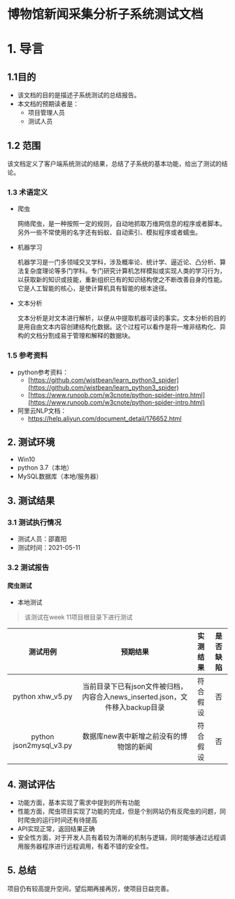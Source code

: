 # 博物馆新闻采集分析子系统测试文档

# 1. 导言

## 1.1目的

- 该文档的目的是描述子系统测试的总结报告。
- 本文档的预期读者是：
    - 项目管理人员
    - 测试人员

## 1.2 范围

该文档定义了客户端系统测试的结果，总结了子系统的基本功能，给出了测试的结论。

### 1.3 术语定义

- 爬虫
	
	网络爬虫，是一种按照一定的规则，自动地抓取万维网信息的程序或者脚本。另外一些不常使用的名字还有蚂蚁、自动索引、模拟程序或者蠕虫。


- 机器学习
	
	机器学习是一门多领域交叉学科，涉及概率论、统计学、逼近论、凸分析、算法复杂度理论等多门学科。专门研究计算机怎样模拟或实现人类的学习行为，以获取新的知识或技能，重新组织已有的知识结构使之不断改善自身的性能。
	它是人工智能的核心，是使计算机具有智能的根本途径。

- 文本分析
	
	文本分析是对文本进行解析，以便从中提取机器可读的事实。文本分析的目的是用自由文本内容创建结构化数据。这个过程可以看作是将一堆非结构化、异构的文档分割成易于管理和解释的数据块。

### 1.5 参考资料

- python参考资料：
	- [https://github.com/wistbean/learn_python3_spider](https://github.com/wistbean/learn_python3_spider)
	- [https://www.runoob.com/w3cnote/python-spider-intro.html](https://www.runoob.com/w3cnote/python-spider-intro.html)
- 阿里云NLP文档：
    - https://help.aliyun.com/document_detail/176652.html

## 2. 测试环境

- Win10
- python 3.7（本地）
- MySQL数据库（本地/服务器）

## 3. 测试结果

### 3.1 测试执行情况

- 测试人员：邵嘉阳
- 测试时间：2021-05-11

### 3.2 测试报告

#### 爬虫测试

- 本地测试

> 该测试在week 11项目根目录下进行测试

|测试用例|预期结果|实测结果|是否缺陷|
|:-------------:|:------:|:------:|:------:|
|python xhw_v5.py|当前目录下已有json文件被归档，内容合入news_inserted.json，文件移入backup目录| 符合假设 |否|
|python json2mysql_v3.py|数据库new表中新增之前没有的博物馆的新闻|符合假设|否|



## 4. 测试评估

- 功能方面，基本实现了需求中提到的所有功能
- 性能方面，爬虫项目实现了功能的完成，但是个别网站仍有反爬虫的问题，同时爬虫的运行时间还有待提高
- API实现正常，返回结果正确
- 安全性方面，对于开发人员有着较为清晰的机制与逻辑，同时能够通过远程调用服务器程序进行远程调用，有着不错的安全性。

## 5. 总结

项目仍有较高提升空间，望后期再接再厉，使项目日益完善。

